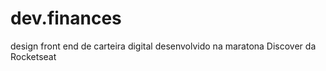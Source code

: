 # dev.finances
design front end  de carteira digital desenvolvido na maratona Discover da Rocketseat 
